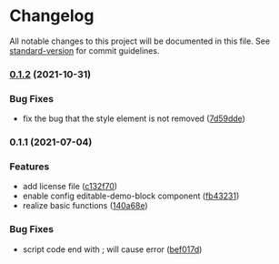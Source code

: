 # Changelog

All notable changes to this project will be documented in this file. See [standard-version](https://github.com/conventional-changelog/standard-version) for commit guidelines.

### [0.1.2](https://github.com/clfeng/vuepress-editable-demo-block/compare/v0.1.1...v0.1.2) (2021-10-31)


### Bug Fixes

* fix the bug that the style element is not removed ([7d59dde](https://github.com/clfeng/vuepress-editable-demo-block/commit/7d59ddeb1d1d23603c75a6a91e0891f1dc23b761))

### 0.1.1 (2021-07-04)


### Features

* add license file ([c132f70](https://github.com/clfeng/vuepress-editable-demo-block/commit/c132f706e3788cdc2364fc2e2754af86e4db533d))
* enable config editable-demo-block component ([fb43231](https://github.com/clfeng/vuepress-editable-demo-block/commit/fb432319337e703915858e7e5d66a9d162f31e7a))
* realize basic functions ([140a68e](https://github.com/clfeng/vuepress-editable-demo-block/commit/140a68e49b99b6112ececf1dc142548192bd25ed))


### Bug Fixes

* script code end with ; will cause error ([bef017d](https://github.com/clfeng/vuepress-editable-demo-block/commit/bef017de9aa4d47fc3ece186c9cdc5723e313233))
